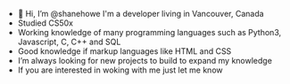 - 👋 Hi, I’m @shanehowe I'm a developer living in Vancouver, Canada
- Studied CS50x
- Working knowledge of many programming languages such as Python3, Javascript, C, C++ and SQL
- Good knowledge if markup languages like HTML and CSS
- I’m always looking for new projects to build to expand my knowledge
- If you are interested in woking with me just let me know


<!---
shanehowe/shanehowe is a ✨ special ✨ repository because its `README.md` (this file) appears on your GitHub profile.
You can click the Preview link to take a look at your changes.
--->

